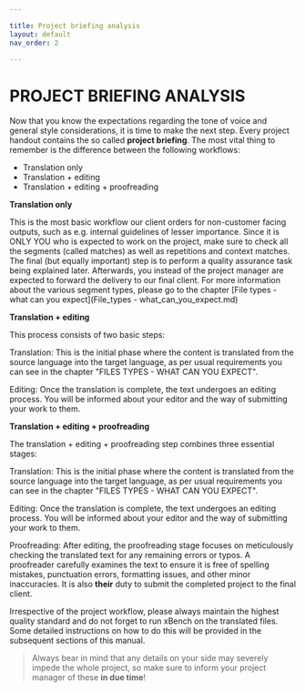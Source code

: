 ```yaml
---

title: Project briefing analysis
layout: default
nav_order: 2

---
```

PROJECT BRIEFING ANALYSIS
===============
Now that you know the expectations regarding the tone of voice and general style considerations, it is time to make the next step. Every project handout contains the so called **project briefing**. 
The most vital thing to remember is the difference between the following workflows:

* Translation only
* Translation + editing
* Translation + editing + proofreading

**Translation only**

This is the most basic workflow our client orders for non-customer facing outputs, such as e.g. internal guidelines of lesser importance. Since it is ONLY YOU who is expected to work on the project,
make sure to check all the segments (called matches) as well as repetitions and context matches. The final (but equally important) step is to perform a quality assurance task being explained later. Afterwards, you instead of the project manager are expected to 
forward the delivery to our final client. For more information about the various segment types, please go to the chapter [File types - what can you expect](File_types - what_can_you_expect.md)

**Translation + editing**

This process consists of two basic steps:

Translation: This is the initial phase where the content is translated from the source language into the target language, as per usual requirements you can see in the chapter "FILES TYPES - WHAT CAN YOU EXPECT".

Editing: Once the translation is complete, the text undergoes an editing process. You will be informed about your editor and the way of submitting your work to them.

**Translation + editing + proofreading**

The translation + editing + proofreading step combines three essential stages:

Translation: This is the initial phase where the content is translated from the source language into the target language, as per usual requirements you can see in the chapter "FILES TYPES - WHAT CAN YOU EXPECT". 

Editing: Once the translation is complete, the text undergoes an editing process. You will be informed about your editor and the way of submitting your work to them.

Proofreading: After editing, the proofreading stage focuses on meticulously checking the translated text for any remaining errors or typos. A proofreader carefully examines the text to ensure it is free of spelling mistakes, punctuation errors, formatting issues, and other minor inaccuracies.
It is also **their** duty to submit the completed project to the final client.

Irrespective of the project workflow, please always maintain the highest quality standard and do not forget to run xBench on the translated files. Some detailed instructions on how to do this will be provided in the subsequent
sections of this manual.

 > Always bear in mind that any details on your side may severely impede the whole project, so make sure to inform your project manager of these **in due time**!

